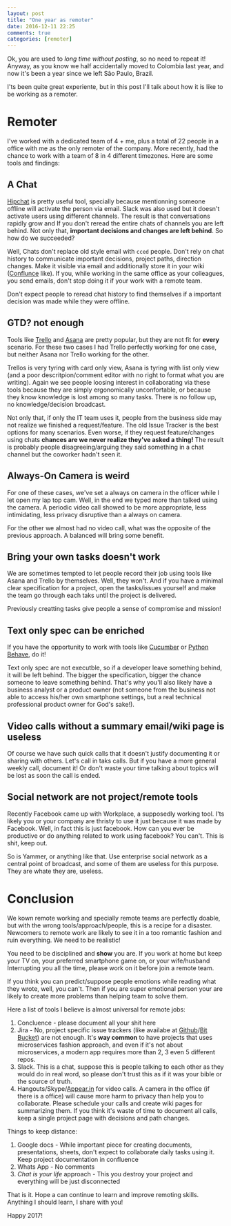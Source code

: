 ```yaml
---
layout: post
title: "One year as remoter"
date: 2016-12-11 22:25
comments: true
categories: [remoter]
---
```


Ok, you are used to *long time without posting*, so no need to repeat it! Anyway, as you know we half accidentally moved to Colombia last year, and now it's been a year since we left São Paulo, Brazil.

I'ts been quite great experiente, but in this post I'll talk about how it is like to be working as a remoter. 
<!--more-->

Remoter
===

I've worked with a dedicated team of 4 + me, plus a total of 22 people in a office with me as the only remoter of the company. More recently, had the chance to work with a team of 8 in 4 different timezones. 
Here are some tools and findings:

A Chat
---

[Hipchat](https://www.hipchat.com/) is pretty useful tool, specially because mentionning someone offline will activate the person via email. Slack was also used but it doesn't activate users using different channels. The result is that conversations rapidly grow and If you don't reread the entire chats of channels you are left behind. Not only that, **important decisions and changes are left behind**. So how do we succeeded?

Well, Chats don't replace old style email with `cced` people. Don't rely on chat history to communicate important decisions, project paths, direction changes. Make it visible via email and additionally store it in your wiki ([Conflunce](https://www.atlassian.com/software/confluence) like). If you, while working in the same office as your colleagues, you send emails, don't stop doing it if your work with a remote team.
   
Don't expect people to reread chat history to find themselves if a important decision was made while they were offline.

GTD? not enough
---

Tools like [Trello](https://trello.com) and [Asana](https://asana.com) are pretty popular, but they are not fit for **every** scenario. For these two cases I had Trello perfectly working for one case, but neither Asana nor Trello working for the other. 

Trellos is very tyring with card only view, Asana is tyring with list only view (and a poor descritpion/comment editor with no right to format what you are writing). Again we see people loosing interest in collaborating via these tools because they are simply ergonomically unconfortable, or because they know knowledge is lost among so many tasks. There is no follow up, no knowledge/decision broadcast.

Not only that, if only the IT team uses it, people from the business side may not realize we finished a request/feature. The old Issue Tracker is the best options for many scenarios. Even worse, if they request feature/changes using chats **chances are we never realize they've asked a thing!** The result is probably people disagreeing/arguing they said something in a chat channel but the coworker hadn't seen it.

Always-On Camera is weird
---

For one of these cases, we've set a always on camera in the officer while I let open my lap top cam. Well, in the end we typed more than talked using the camera. A periodic video call showed to be more appropriate, less intimidating, less privacy disruptive than a always on camera.

For the other we almost had no video call, what was the opposite of the previous approach. A balanced will bring some benefit.


Bring your own tasks doesn't work
---

We are sometimes tempted to let people record their job using tools like Asana and Trello by themselves. Well, they won't. And if you have a minimal clear specification for a project, open the tasks/issues yourself and make the team go through each taks until the project is delivered.

Previously creatting tasks give people a sense of compromise and mission!


Text only spec can be enriched
---

If you have the opportunity to work with tools like [Cucumber](https://cucumber.io/) or [Python Behave](http://pythonhosted.org/behave/), do it!

Text only spec are not executble, so if a developer leave something behind, it will be left behind. The bigger the specification, bigger the chance someone to leave something behind. That's why you'll also likely have a business analyst or a product owner (not someone from the business not able to access his/her own smartphone settings, but a real technical professional product owner for God's sake!).

Video calls without a summary email/wiki page is useless
---

Of course we have such quick calls that it doesn't justify documenting it or sharing with others. Let's call in taks calls. But if you have a more general weekly call, document it! Or don't waste your time talking about topics will be lost as soon the call is ended.

Social network are not project/remote tools
---

Recently Facebook came up with Workplace, a supposedly working tool. I'ts likely you or your company are thristy to use it just because it was made by Facebook. Well, in fact this is just facebook. How can you ever be productive or do anything related to work using facebook? You can't. This is shit, keep out.

So is Yammer, or anything like that. Use enterprise social network as a central point of broadcast, and some of them are useless for this purpose. They are whate they are, useless.

Conclusion
===

We kown remote working and specially remote teams are perfectly doable, but with the wrong tools/approach/people, this is a recipe for a disaster. Newcomers to remote work are likely to see it in a too romantic fashion and ruin everything. We need to be realistic! 

You need to be disciplined and **show** you are. If you work at home but keep your TV on, your preferred smartphone game on, or your wife/husband Interrupting you all the time, please work on it before join a remote team.

If you think you can predict/suppose people emotions while reading what they wrote, well, you can't. Then if you are super emotional person your are likely to create more problems than helping team to solve them.

Here a list of tools I believe is almost universal for remote jobs:

   1. Concluence - please document all your shit here
   1. Jira - No, project specific issue trackers (like availabe at [Github](https://github.com)/[Bit Bucket](bitbucket.org)) are not enough. It's **way common** to have projects that uses microservices fashion approach, and even if it's not about microservices, a modern app requires more than 2, 3 even 5 different repos. 
   1. Slack. This is a chat, suppose this is people talking to each other as they would do in real word, so please don't trust this as if it was your bible or the source of truth.
   1. Hangouts/Skype/[Appear.in](appear.in) for video calls. A camera in the office (if there is a office) will cause more harm to privacy than help you to collaborate. Please schedule your calls and create wiki pages for summarizing them. If you think it's waste of time to document all calls, keep a single project page with decisions and path changes.


Things to keep distance:

   1. Google docs - While important piece for creating documents, presentations, sheets, don't expect to collaborate daily tasks using it. Keep project documentation in confluence
   1. Whats App - No comments 
   1. *Chat is your life* approach - This you destroy your project and everything will be just disconnected 

That is it. Hope a can continue to learn and improve remoting skills. Anything I should learn, I share with you! 

Happy 2017!